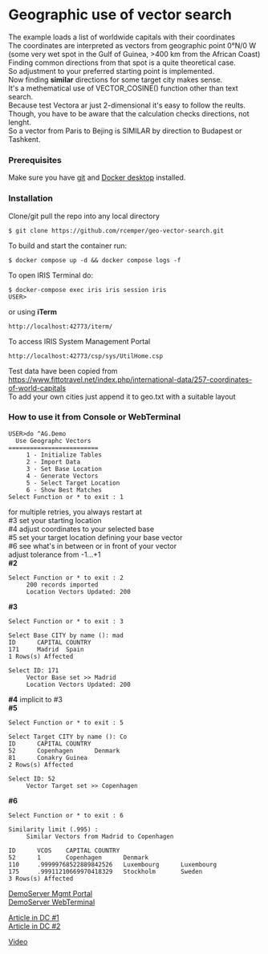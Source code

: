 # Geographic use of vector search
The example loads a list of worldwide capitals with their coordinates   
The coordinates are interpreted as vectors from geographic point 0°N/0 W  
(some very wet spot in the Gulf of Guinea, >400 km from the African Coast)   
Finding common directions from that spot is a quite theoretical case.   
So adjustment to your preferred starting point is implemented.   
Now finding **similar** directions for some target city makes sense.   
It's a methematical use of VECTOR_COSINE() function other than text search.   
Because test Vectora ar just 2-dimensional it's easy to follow the reults.
Though, you have to be aware that the calculation checks directions, not lenght.    
So a vector from Paris to Bejing is SIMILAR by direction to Budapest or Tashkent.  
    
### Prerequisites
Make sure you have [git](https://git-scm.com/book/en/v2/Getting-Started-Installing-Git) and [Docker desktop](https://www.docker.com/products/docker-desktop) installed.
### Installation
Clone/git pull the repo into any local directory
```
$ git clone https://github.com/rcemper/geo-vector-search.git
```
To build and start the container run:
```
$ docker compose up -d && docker compose logs -f
```
To open IRIS Terminal do:
```
$ docker-compose exec iris iris session iris
USER>
```
or using **iTerm**
```
http://localhost:42773/iterm/
```
To access IRIS System Management Portal
```
http://localhost:42773/csp/sys/UtilHome.csp
```
Test data have been copied from     
https://www.fittotravel.net/index.php/international-data/257-coordinates-of-world-capitals     
To add your own cities just append it to geo.txt with a suitable layout   
### How to use it from Console or WebTerminal
```
USER>do ^AG.Demo
  Use Geographc Vectors
=========================
     1 - Initialize Tables
     2 - Import Data
     3 - Set Base Location
     4 - Generate Vectors
     5 - Select Target Location
     6 - Show Best Matches
Select Function or * to exit : 1
```
for multiple retries, you always restart at   
#3 set your starting location    
#4 adjust coordinates to your selected base    
#5 set your target location  defining your base vector     
#6 see what's in between or in front of your vector     
adjust tolerance from -1...+1    
**#2**     
```
Select Function or * to exit : 2
     200 records imported
     Location Vectors Updated: 200
```
**#3**   
```
Select Function or * to exit : 3

Select Base CITY by name (): mad
ID      CAPITAL COUNTRY
171     Madrid  Spain
1 Rows(s) Affected

Select ID: 171
     Vector Base set >> Madrid
     Location Vectors Updated: 200
```
**#4**  implicit to #3    
**#5**
```
Select Function or * to exit : 5

Select Target CITY by name (): Co
ID      CAPITAL COUNTRY
52      Copenhagen      Denmark
81      Conakry Guinea
2 Rows(s) Affected

Select ID: 52
     Vector Target set >> Copenhagen
```
**#6**
```
Select Function or * to exit : 6

Similarity limit (.995) :
     Similar Vectors from Madrid to Copenhagen

ID      VCOS    CAPITAL COUNTRY
52      1       Copenhagen      Denmark
110     .99999768522889842526   Luxembourg      Luxembourg
175     .99911210669970418329   Stockholm       Sweden
3 Rows(s) Affected
```
[DemoServer Mgmt Portal](https://geo-vector.demo.community.intersystems.com/csp/sys/UtilHome.csp)   
[DemoServer WebTerminal](https://geo-vector.demo.community.intersystems.com/terminal/)

[Article in DC #1](https://community.intersystems.com/post/geo-vector-search-1)     
[Article in DC #2](https://community.intersystems.com/post/geo-vector-search-2)

[Video](https://youtu.be/HYtZz49w_Tk)
